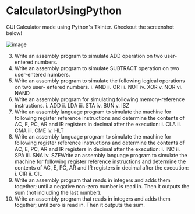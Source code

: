 # CalculatorUsingPython
GUI Calculator made using Python's Tkinter. Checkout the screenshot below!

![image](https://user-images.githubusercontent.com/77010972/128629016-3f094791-f2d0-48b6-bfdd-2663db82f9fa.png)

3. Write an assembly program to simulate ADD operation on two user-entered numbers. 
4. Write an assembly program to simulate SUBTRACT operation on two user-entered 
numbers. 
5. Write an assembly program to simulate the following logical operations on two user-
entered numbers. 
i. AND 
ii. OR 
iii. NOT 
iv. XOR 
v. NOR 
vi. NAND 
6. Write an assembly program for simulating following memory-reference instructions. 
i. ADD 
ii. LDA 
iii. STA 
iv. BUN 
v. ISZ 
7. Write an assembly language program to simulate the machine for following register 
reference instructions and determine the contents of AC, E, PC, AR and IR registers in 
decimal after the execution: 
i. CLA 
ii. CMA 
iii. CME 
iv. HLT 
8. Write an assembly language program to simulate the machine for following register 
reference instructions and determine the contents of AC, E, PC, AR and IR registers in 
decimal after the execution: 
i. INC 
ii. SPA 
iii. SNA 
iv. SZEWrite an assembly language program to simulate the machine for following register 
reference instructions and determine the contents of AC, E, PC, AR and IR registers in 
decimal after the execution: 
i. CIR 
ii. CIL 
10. Write an assembly program that reads in integers and adds them together; until a 
negative non-zero number is read in. Then it outputs the sum (not including the last 
number). 
11. Write an assembly program that reads in integers and adds them together; until zero is 
read in. Then it outputs the sum.

